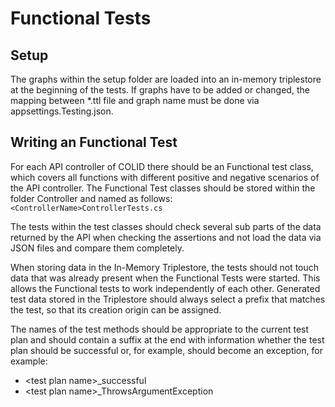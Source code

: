﻿# Functional Tests

## Setup

The graphs within the setup folder are loaded into an in-memory triplestore at the beginning of the tests.
If graphs have to be added or changed, the mapping between *.ttl file and graph name must be done via appsettings.Testing.json.

## Writing an Functional Test

For each API controller of COLID there should be an Functional test class, which covers all functions with different positive and negative scenarios of the API controller.
The Functional Test classes should be stored within the folder Controller and named as follows: `<ControllerName>ControllerTests.cs`

The tests within the test classes should check several sub parts of the data returned by the API when checking the assertions and not load the data via JSON files and compare them completely.

When storing data in the In-Memory Triplestore, the tests should not touch data that was already present when the Functional Tests were started.
This allows the Functional tests to work independently of each other.
Generated test data stored in the Triplestore should always select a prefix that matches the test, so that its creation origin can be assigned.

The names of the test methods should be appropriate to the current test plan and should contain a suffix at the end with information whether the test plan should be successful or, for example, should become an exception, for example:

* \<test plan name\>_successful
* \<test plan name\>_ThrowsArgumentException
